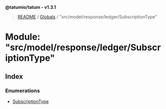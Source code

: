 **@tatumio/tatum - v1.3.1**

> [README](../README.md) / [Globals](../globals.md) / "src/model/response/ledger/SubscriptionType"

# Module: "src/model/response/ledger/SubscriptionType"

## Index

### Enumerations

* [SubscriptionType](../enums/_src_model_response_ledger_subscriptiontype_.subscriptiontype.md)
